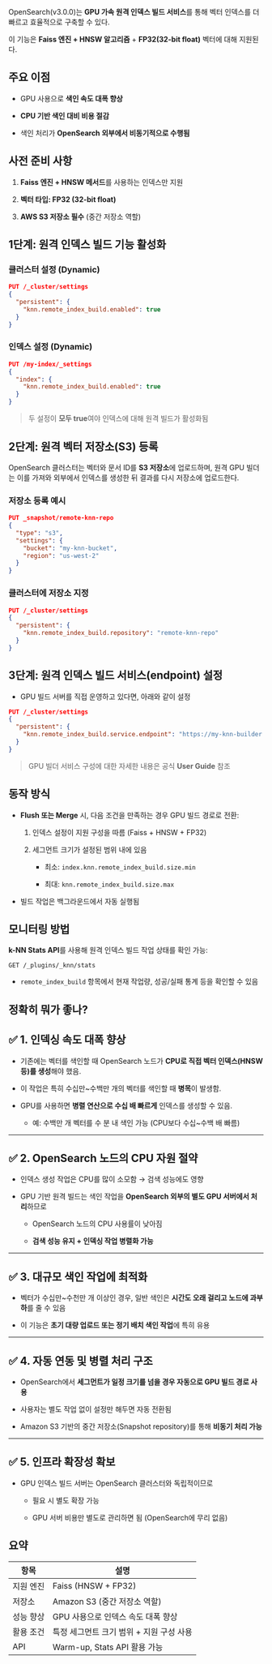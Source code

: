 OpenSearch(v3.0.0)는 **GPU 가속 원격 인덱스 빌드 서비스**를 통해 벡터 인덱스를 더 빠르고 효율적으로 구축할 수 있다.

이 기능은 **Faiss 엔진 + HNSW 알고리즘** + **FP32(32-bit float)** 벡터에 대해 지원된다.

## 주요 이점

- GPU 사용으로 **색인 속도 대폭 향상**
    
- **CPU 기반 색인 대비 비용 절감**
    
- 색인 처리가 **OpenSearch 외부에서 비동기적으로 수행됨**


## 사전 준비 사항

1. **Faiss 엔진 + HNSW 메서드**를 사용하는 인덱스만 지원
    
2. **벡터 타입: FP32 (32-bit float)**
    
3. **AWS S3 저장소 필수** (중간 저장소 역할)


## 1단계: 원격 인덱스 빌드 기능 활성화

### 클러스터 설정 (Dynamic)

```json
PUT /_cluster/settings
{
  "persistent": {
    "knn.remote_index_build.enabled": true
  }
}
```

### 인덱스 설정 (Dynamic)

```json
PUT /my-index/_settings
{
  "index": {
    "knn.remote_index_build.enabled": true
  }
}
```

> 두 설정이 **모두 true**여야 인덱스에 대해 원격 빌드가 활성화됨


## 2단계: 원격 벡터 저장소(S3) 등록

OpenSearch 클러스터는 벡터와 문서 ID를 **S3 저장소**에 업로드하며, 원격 GPU 빌더는 이를 가져와 외부에서 인덱스를 생성한 뒤 결과를 다시 저장소에 업로드한다.

### 저장소 등록 예시

```json
PUT _snapshot/remote-knn-repo
{
  "type": "s3",
  "settings": {
    "bucket": "my-knn-bucket",
    "region": "us-west-2"
  }
}
```

### 클러스터에 저장소 지정

```json
PUT /_cluster/settings
{
  "persistent": {
    "knn.remote_index_build.repository": "remote-knn-repo"
  }
}
```


## 3단계: 원격 인덱스 빌드 서비스(endpoint) 설정

- GPU 빌드 서버를 직접 운영하고 있다면, 아래와 같이 설정
    

```json
PUT /_cluster/settings
{
  "persistent": {
    "knn.remote_index_build.service.endpoint": "https://my-knn-builder.example.com"
  }
}
```

> GPU 빌더 서비스 구성에 대한 자세한 내용은 공식 **User Guide** 참조


## 동작 방식

- **Flush 또는 Merge** 시, 다음 조건을 만족하는 경우 GPU 빌드 경로로 전환:
    
    1. 인덱스 설정이 지원 구성을 따름 (Faiss + HNSW + FP32)
        
    2. 세그먼트 크기가 설정된 범위 내에 있음
        
        - 최소: `index.knn.remote_index_build.size.min`
            
        - 최대: `knn.remote_index_build.size.max`
            
- 빌드 작업은 백그라운드에서 자동 실행됨
    

## 모니터링 방법

**k-NN Stats API**를 사용해 원격 인덱스 빌드 작업 상태를 확인 가능:

```http
GET /_plugins/_knn/stats
```

- `remote_index_build` 항목에서 현재 작업량, 성공/실패 통계 등을 확인할 수 있음


## 정확히 뭐가 좋나?
## ✅ 1. **인덱싱 속도 대폭 향상**

- 기존에는 벡터를 색인할 때 OpenSearch 노드가 **CPU로 직접 벡터 인덱스(HNSW 등)를 생성**해야 했음.
    
- 이 작업은 특히 수십만~수백만 개의 벡터를 색인할 때 **병목**이 발생함.
    
- GPU를 사용하면 **병렬 연산으로 수십 배 빠르게** 인덱스를 생성할 수 있음.
    
    - 예: 수백만 개 벡터를 수 분 내 색인 가능 (CPU보다 수십~수백 배 빠름)
        

---

## ✅ 2. **OpenSearch 노드의 CPU 자원 절약**

- 인덱스 생성 작업은 CPU를 많이 소모함 → 검색 성능에도 영향
    
- GPU 기반 원격 빌드는 색인 작업을 **OpenSearch 외부의 별도 GPU 서버에서 처리**하므로
    
    - OpenSearch 노드의 CPU 사용률이 낮아짐
        
    - **검색 성능 유지 + 인덱싱 작업 병렬화 가능**
        

---

## ✅ 3. **대규모 색인 작업에 최적화**

- 벡터가 수십만~수천만 개 이상인 경우, 일반 색인은 **시간도 오래 걸리고 노드에 과부하**를 줄 수 있음
    
- 이 기능은 **초기 대량 업로드 또는 정기 배치 색인 작업**에 특히 유용
    

---

## ✅ 4. **자동 연동 및 병렬 처리 구조**

- OpenSearch에서 **세그먼트가 일정 크기를 넘을 경우 자동으로 GPU 빌드 경로 사용**
    
- 사용자는 별도 작업 없이 설정만 해두면 자동 전환됨
    
- Amazon S3 기반의 중간 저장소(Snapshot repository)를 통해 **비동기 처리 가능**
    

---

## ✅ 5. **인프라 확장성 확보**

- GPU 인덱스 빌드 서버는 OpenSearch 클러스터와 독립적이므로
    
    - 필요 시 별도 확장 가능
        
    - GPU 서버 비용만 별도로 관리하면 됨 (OpenSearch에 무리 없음)


## 요약

|항목|설명|
|---|---|
|지원 엔진|Faiss (HNSW + FP32)|
|저장소|Amazon S3 (중간 저장소 역할)|
|성능 향상|GPU 사용으로 인덱스 속도 대폭 향상|
|활용 조건|특정 세그먼트 크기 범위 + 지원 구성 사용|
|API|Warm-up, Stats API 활용 가능|
